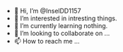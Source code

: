 - 👋 Hi, I’m @InselDD1157
- 👀 I’m interested in intresting things.
- 🌱 I’m currently learning nothing.
- 💞️ I’m looking to collaborate on ...
- 📫 How to reach me ...

<!---
InselDD1157/InselDD1157 is a ✨ special ✨ repository because its `README.md` (this file) appears on your GitHub profile.
You can click the Preview link to take a look at your changes.
--->
